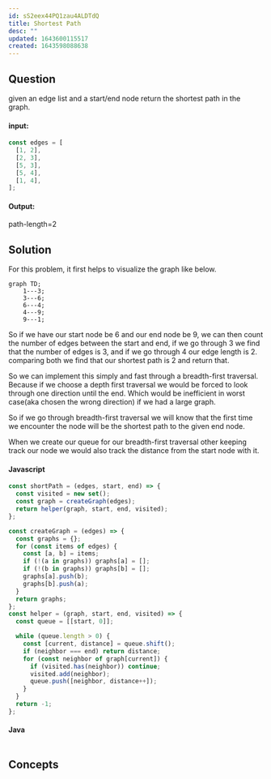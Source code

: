 ```yaml
---
id: sS2eex44PQ1zau4ALDTdQ
title: Shortest Path
desc: ""
updated: 1643600115517
created: 1643598088638
---
```


## Question

given an edge list and a start/end node return the shortest path in the graph.

#### input:

```javascript
const edges = [
  [1, 2],
  [2, 3],
  [5, 3],
  [5, 4],
  [1, 4],
];
```

#### Output:

path-length=2

## Solution

For this problem, it first helps to visualize the graph like below.

```mermaid
graph TD;
    1---3;
    3---6;
    6---4;
    4---9;
    9---1;
```

So if we have our start node be 6 and our end node be 9, we can then count the number of edges between the start and end, if we go through 3 we find that the number of edges is 3, and if we go through 4 our edge length is 2. comparing both we find that our shortest path is 2 and return that.

So we can implement this simply and fast through a breadth-first traversal. Because if we choose a depth first traversal we would be forced to look through one direction until the end. Which would be inefficient in worst case(aka chosen the wrong direction) if we had a large graph.

So if we go through breadth-first traversal we will know that the first time we encounter the node will be the shortest path to the given end node.

When we create our queue for our breadth-first traversal other keeping track our node we would also track the distance from the start node with it.

#### Javascript

```javascript
const shortPath = (edges, start, end) => {
  const visited = new set();
  const graph = createGraph(edges);
  return helper(graph, start, end, visited);
};

const createGraph = (edges) => {
  const graphs = {};
  for (const items of edges) {
    const [a, b] = items;
    if (!(a in graphs)) graphs[a] = [];
    if (!(b in graphs)) graphs[b] = [];
    graphs[a].push(b);
    graphs[b].push(a);
  }
  return graphs;
};
const helper = (graph, start, end, visited) => {
  const queue = [[start, 0]];

  while (queue.length > 0) {
    const [current, distance] = queue.shift();
    if (neighbor === end) return distance;
    for (const neighbor of graph[current]) {
      if (visited.has(neighbor)) continue;
      visited.add(neighbor);
      queue.push([neighbor, distance++]);
    }
  }
  return -1;
};
```

#### Java

```java

```

## Concepts
